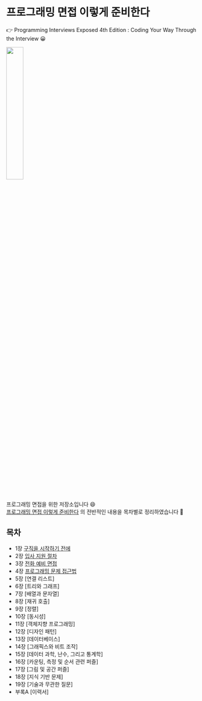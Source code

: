 # 프로그래밍 면접 이렇게 준비한다

👉 Programming Interviews Exposed 4th Edition : Coding Your Way Through the Interview 😀 

<div>

   <img src="https://user-images.githubusercontent.com/47052106/100207426-e91cdb80-2f4a-11eb-9eb5-cf4ba7953f64.jpg" text-align="center" width="30%">
   
</div>

<br>

프로그래밍 면접을 위한 저장소입니다 :smile:
<br>
[프로그래밍 면접 이렇게 준비한다](https://www.aladin.co.kr/shop/wproduct.aspx?ItemId=195800711) 의 전반적인 내용을 목차별로 정리하였습니다 :book: 
<br>

## 목차

* 1장 [구직을 시작하기 전에]([01]구직을%20시작하기%20전에/README.md)
* 2장 [입사 지원 절차]([02]입사%20지원%20절차/README.md)
* 3장 [전화 예비 면접]([03]전화%20예비%20면접/README.md)
* 4장 [프로그래밍 문제 접근법]([04]프로그래밍%20문제%20접근법/README.md)
* 5장 [연결 리스트]
* 6장 [트리와 그래프]
* 7장 [배열과 문자열]
* 8장 [재귀 호출]
* 9장 [정렬]
* 10장 [동시성]
* 11장 [객체지향 프로그래밍]
* 12장 [디자인 패턴]
* 13장 [데이터베이스]
* 14장 [그래픽스와 비트 조작]
* 15장 [데이터 과학, 난수, 그리고 통계학]
* 16장 [카운팅, 측정 및 순서 관련 퍼즐]
* 17장 [그림 및 공간 퍼즐]
* 18장 [지식 기반 문제]
* 19장 [기술과 무관한 질문]
* 부록A [이력서]
